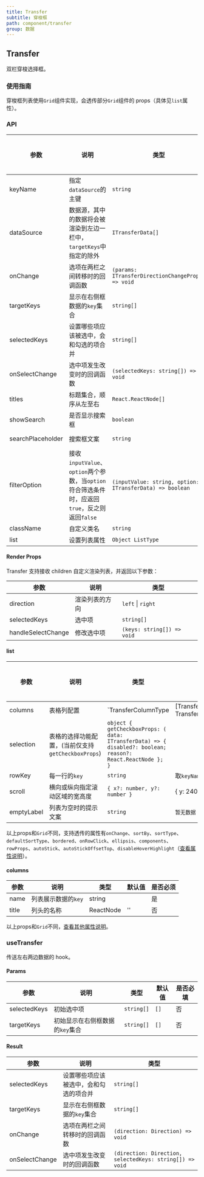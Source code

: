 ```yaml
---
title: Transfer
subtitle: 穿梭框
path: component/transfer
group: 数据
---
```


## Transfer

双栏穿梭选择框。

### 使用指南

穿梭框列表使用`Grid`组件实现，会透传部分`Grid`组件的 props（具体见`list`属性）。

### API

| 参数              | 说明                                                                                          | 类型                                                     | 默认值                 | 备选值 | 是否必填 |
| ----------------- | --------------------------------------------------------------------------------------------- | -------------------------------------------------------- | ---------------------- | ------ | -------- |
| keyName           | 指定`dataSource`的主键                                                                        | `string`                                                 |                        |        | 是       |
| dataSource        | 数据源，其中的数据将会被渲染到左边一栏中，`targetKeys`中指定的除外                            | `ITransferData[]`                                        |                        |        | 是       |
| onChange          | 选项在两栏之间转移时的回调函数                                                                | `(params: ITransferDirectionChangeProps) => void`        |                        |        | 是       |
| targetKeys        | 显示在右侧框数据的`key`集合                                                                   | `string[]`                                               | `[]`                   |        | 否       |
| selectedKeys      | 设置哪些项应该被选中，会和勾选的项合并                                                        | `string[]`                                               | `[]`                   |        | 否       |
| onSelectChange    | 选中项发生改变时的回调函数                                                                    | `(selectedKeys: string[]) => void`                       |                        |        | 否       |
| titles            | 标题集合，顺序从左至右                                                                        | `React.ReactNode[]`                                      | `['Source', 'Target']` |        | 否       |
| showSearch        | 是否显示搜索框                                                                                | `boolean`                                                | `false`                | `true` | 否       |
| searchPlaceholder | 搜索框文案                                                                                    | `string`                                                 | `请输入搜索内容`       |        | 否       |
| filterOption      | 接收`inputValue`、`option`两个参数，当`option`符合筛选条件时，应返回`true`，反之则返回`false` | `(inputValue: string, option: ITransferData) => boolean` |                        |        | 否       |
| className         | 自定义类名                                                                                    | `string`                                                 | ''                     |        | 否       |
| list              | 设置列表属性                                                                                  | `Object ListType`                                               |                        |        | 否       |

#### Render Props

Transfer 支持接收 children 自定义渲染列表，并返回以下参数：

| 参数               | 说明           | 类型                       |
| ------------------ | -------------- | -------------------------- |
| direction          | 渲染列表的方向 | `left` \| `right`          |
| selectedKeys       | 选中项         | `string[]`                 |  |
| handleSelectChange | 修改选中项     | `(keys: string[]) => void` |

#### list

| 参数       | 说明                                               | 类型                                                                                                       | 默认值          | 备选值 | 是否必填 |
| ---------- | -------------------------------------------------- | ---------------------------------------------------------------------------------------------------------- | --------------- | ------ | -------- |
| columns    | 表格列配置                                         | `TransferColumnType | [TransferColumnType, TransferColumnType]`                                            |                 |        | 是       |
| selection  | 表格的选择功能配置，(当前仅支持`getCheckboxProps`) | `object { getCheckboxProps: ( data: ITransferData) => { disabled?: boolean; reason?: React.ReactNode }; }` |                 |        | 否       |
| rowKey     | 每一行的`key`                                      | `string`                                                                                                   | 取`keyName`的值 |        | 否       |
| scroll     | 横向或纵向指定滚动区域的宽高度                     | `{ x?: number, y?: number }`                                                                               | { y: 240 }      |        | 否       |
| emptyLabel | 列表为空时的提示文案                               | `string`                                                                                                   | `暂无数据`      |        | 否       |

以上props和`Grid`不同，支持透传的属性有`onChange`、`sortBy`、`sortType`、`defaultSortType`、`bordered`、`onRowClick`、`ellipsis`、`components`、`rowProps`、`autoStick`、`autoStickOffsetTop`、`disableHoverHighlight`（[查看属性说明](https://youzan.github.io/zent/zh/component/grid#api)）。

#### columns

| 参数        | 说明                                                              | 类型                                                                                                                 | 默认值 | 是否必须 |
| ----------- | ----------------------------------------------------------------- | -------------------------------------------------------------------------------------------------------------------- | ------ | -------- |
| name        | 列表展示数据的`key`                                               | string                                                                                                               |        | 是       |
| title       | 列头的名称                                                        | ReactNode                                                                                                            | ''     | 否       |
以上props和`Grid`不同，[查看其他属性说明](https://youzan.github.io/zent/zh/component/grid#columns)。

### useTransfer

传送左右两边数据的 hook。

#### Params

| 参数         | 说明                            | 类型       | 默认值 | 是否必填 |
| ------------ | ------------------------------- | ---------- | ------ | -------- |
| selectedKeys | 初始选中项                      | `string[]` | `[]`   | 否       |
| targetKeys   | 初始显示在右侧框数据的`key`集合 | `string[]` | `[]`   | 否       |

#### Result

| 参数           | 说明                                   | 类型                                                     |
| -------------- | -------------------------------------- | -------------------------------------------------------- |
| selectedKeys   | 设置哪些项应该被选中，会和勾选的项合并 | `string[]`                                               |
| targetKeys     | 显示在右侧框数据的`key`集合            | `string[]`                                               |
| onChange       | 选项在两栏之间转移时的回调函数         | `(direction: Direction) => void`                         |
| onSelectChange | 选中项发生改变时的回调函数             | `(direction: Direction, selectedKeys: string[]) => void` |
